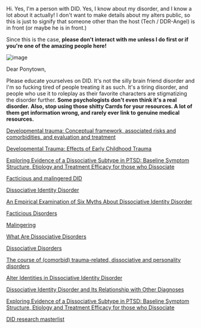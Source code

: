 Hi. Yes, I'm a person with DID. Yes, I know about my disorder, and I know a lot about it actually! I don't want to make details about my alters public, so this is just to signify that someone other than the host (Tech / DDR-Angel) is in front (or maybe he is in front.)

Since this is the case, **please don't interact with me unless I do first or if you're one of the amazing people here!**

![image](https://github.com/user-attachments/assets/aa1a94d7-26e3-40b0-8662-926fe618d7c2)


Dear Ponytown,

Please educate yourselves on DID. It's not the silly brain friend disorder and I'm so fucking tired of people treating it as such. It's a tiring disorder, and people who use it to roleplay as their favorite characters are stigmatizing the disorder further. **Some psychologists don't even think it's a real disorder.** **Also, stop using those shitty Carrds for your resources. A lot of them get information wrong, and rarely ever link to genuine medical resources.**

[Developmental trauma: Conceptual framework, associated risks and comorbidities, and evaluation and treatment](https://pmc.ncbi.nlm.nih.gov/articles/PMC9352895/#:~:text=Investigations%20of%20individuals%20with%20DTD,to%20family%20and%20community%20violence)

[Developmental Trauma: Effects of Early Childhood Trauma](https://www.researchgate.net/publication/348168332_Developmental_Trauma_Effects_of_Early_Childhood_Trauma)

[Exploring Evidence of a Dissociative Subtype in PTSD: Baseline Symptom Structure, Etiology and Treatment Efficacy for those who Dissociate](https://pmc.ncbi.nlm.nih.gov/articles/PMC5918299/)

[Facticious and malingered DID](https://did-research.org/controversy/malingering/pseudogenic)

[Dissociative Identity Disorder](https://www.ncbi.nlm.nih.gov/books/NBK568768/)

[An Empirical Examination of Six Myths About Dissociative Identity Disorder](https://pmc.ncbi.nlm.nih.gov/articles/PMC4959824)

[Facticious Disorders](https://www.webmd.com/mental-health/factitious-disorders)

[Malingering](https://www.ncbi.nlm.nih.gov/books/NBK507837/)

[What Are Dissociative Disorders](https://www.psychiatry.org/patients-families/dissociative-disorders/what-are-dissociative-disorders)

[Dissociative Disorders](https://www.nami.org/About-Mental-Illness/Mental-Health-Conditions/Dissociative-Disorders)

[The course of (comorbid) trauma-related, dissociative and personality disorders](https://pmc.ncbi.nlm.nih.gov/articles/PMC7241467/)

[Alter Identities in Dissociative Identity Disorder](https://traumadissociation.com/alters)

[Dissociative Identity Disorder and Its Relationship with Other Diagnoses](https://www.researchgate.net/publication/385284895_Dissociative_Identity_Disorder_and_Its_Relationship_with_Other_Diagnoses)

[Exploring Evidence of a Dissociative Subtype in PTSD: Baseline Symptom Structure, Etiology and Treatment Efficacy for those who Dissociate](https://pmc.ncbi.nlm.nih.gov/articles/PMC5918299/)

[DID research masterlist](https://rentry.co/DID-Research/)
